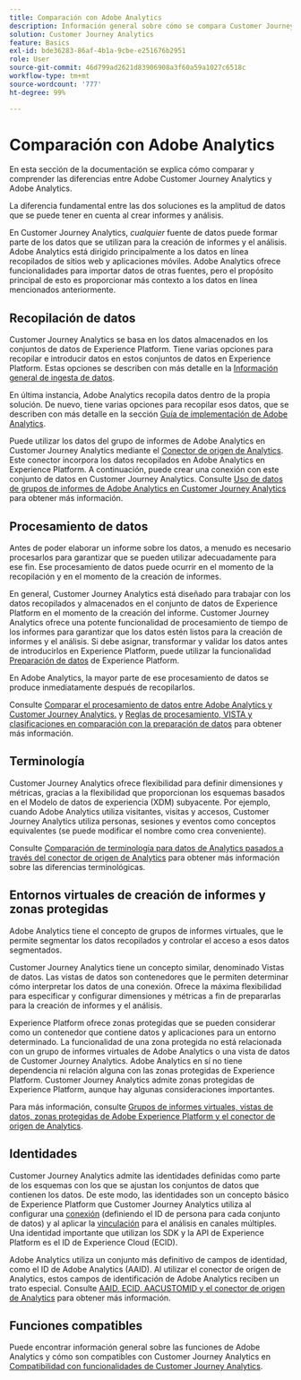 ```yaml
---
title: Comparación con Adobe Analytics
description: Información general sobre cómo se compara Customer Journey Analytics con Adobe Analytics.
solution: Customer Journey Analytics
feature: Basics
exl-id: bde36283-86af-4b1a-9cbe-e251676b2951
role: User
source-git-commit: 46d799ad2621d83906908a3f60a59a1027c6518c
workflow-type: tm+mt
source-wordcount: '777'
ht-degree: 99%

---
```


# Comparación con Adobe Analytics

En esta sección de la documentación se explica cómo comparar y comprender las diferencias entre Adobe Customer Journey Analytics y Adobe Analytics.

La diferencia fundamental entre las dos soluciones es la amplitud de datos que se puede tener en cuenta al crear informes y análisis.

En Customer Journey Analytics, *cualquier* fuente de datos puede formar parte de los datos que se utilizan para la creación de informes y el análisis. Adobe Analytics está dirigido principalmente a los datos en línea recopilados de sitios web y aplicaciones móviles. Adobe Analytics ofrece funcionalidades para importar datos de otras fuentes, pero el propósito principal de esto es proporcionar más contexto a los datos en línea mencionados anteriormente.

## Recopilación de datos

Customer Journey Analytics se basa en los datos almacenados en los conjuntos de datos de Experience Platform. Tiene varias opciones para recopilar e introducir datos en estos conjuntos de datos en Experience Platform. Estas opciones se describen con más detalle en la [Información general de ingesta de datos](https://experienceleague.adobe.com/docs/analytics-platform/using/cja-data-ingestion/data-ingestion.html).

En última instancia, Adobe Analytics recopila datos dentro de la propia solución. De nuevo, tiene varias opciones para recopilar esos datos, que se describen con más detalle en la sección [Guía de implementación de Adobe Analytics](https://experienceleague.adobe.com/docs/analytics/implementation/home.html?lang=es).

Puede utilizar los datos del grupo de informes de Adobe Analytics en Customer Journey Analytics mediante el [Conector de origen de Analytics](https://experienceleague.adobe.com/docs/experience-platform/sources/ui-tutorials/create/adobe-applications/analytics.html?lang=es). Este conector incorpora los datos recopilados en Adobe Analytics en Experience Platform. A continuación, puede crear una conexión con este conjunto de datos en Customer Journey Analytics. Consulte [Uso de datos de grupos de informes de Adobe Analytics en Customer Journey Analytics](https://experienceleague.adobe.com/docs/analytics-platform/using/compare-aa-cja/cja-aa-comparison/aa-data-in-cja.html) para obtener más información.


## Procesamiento de datos

Antes de poder elaborar un informe sobre los datos, a menudo es necesario procesarlos para garantizar que se pueden utilizar adecuadamente para ese fin. Ese procesamiento de datos puede ocurrir en el momento de la recopilación y en el momento de la creación de informes.

En general, Customer Journey Analytics está diseñado para trabajar con los datos recopilados y almacenados en el conjunto de datos de Experience Platform en el momento de la creación del informe. Customer Journey Analytics ofrece una potente funcionalidad de procesamiento de tiempo de los informes para garantizar que los datos estén listos para la creación de informes y el análisis. Si debe asignar, transformar y validar los datos antes de introducirlos en Experience Platform, puede utilizar la funcionalidad [Preparación de datos](https://experienceleague.adobe.com/docs/experience-platform/data-prep/home.html?lang=es) de Experience Platform.

En Adobe Analytics, la mayor parte de ese procesamiento de datos se produce inmediatamente después de recopilarlos.

Consulte [Comparar el procesamiento de datos entre Adobe Analytics y Customer Journey Analytics.](data-processing-comparisons.md) y [Reglas de procesamiento, VISTA y clasificaciones en comparación con la preparación de datos](https://experienceleague.adobe.com/docs/analytics-platform/using/compare-aa-cja/cja-aa-comparison/pr-vista-dataprep.html) para obtener más información.


## Terminología

Customer Journey Analytics ofrece flexibilidad para definir dimensiones y métricas, gracias a la flexibilidad que proporcionan los esquemas basados en el Modelo de datos de experiencia (XDM) subyacente. Por ejemplo, cuando Adobe Analytics utiliza visitantes, visitas y accesos, Customer Journey Analytics utiliza personas, sesiones y eventos como conceptos equivalentes (se puede modificar el nombre como crea conveniente).

Consulte [Comparación de terminología para datos de Analytics pasados a través del conector de origen de Analytics](https://experienceleague.adobe.com/docs/analytics-platform/using/compare-aa-cja/cja-aa-comparison/terminology.html) para obtener más información sobre las diferencias terminológicas.


## Entornos virtuales de creación de informes y zonas protegidas

Adobe Analytics tiene el concepto de grupos de informes virtuales, que le permite segmentar los datos recopilados y controlar el acceso a esos datos segmentados.

Customer Journey Analytics tiene un concepto similar, denominado Vistas de datos. Las vistas de datos son contenedores que le permiten determinar cómo interpretar los datos de una conexión. Ofrece la máxima flexibilidad para especificar y configurar dimensiones y métricas a fin de prepararlas para la creación de informes y el análisis.

Experience Platform ofrece zonas protegidas que se pueden considerar como un contenedor que contiene datos y aplicaciones para un entorno determinado. La funcionalidad de una zona protegida no está relacionada con un grupo de informes virtuales de Adobe Analytics o una vista de datos de Customer Journey Analytics. Adobe Analytics en sí no tiene dependencia ni relación alguna con las zonas protegidas de Experience Platform. Customer Journey Analytics admite zonas protegidas de Experience Platform, aunque hay algunas consideraciones importantes.

Para más información, consulte [Grupos de informes virtuales, vistas de datos, zonas protegidas de Adobe Experience Platform y el conector de origen de Analytics](https://experienceleague.adobe.com/docs/analytics-platform/using/compare-aa-cja/cja-aa-comparison/vrs-dataview-sandbox-adc.html).


## Identidades

Customer Journey Analytics admite las identidades definidas como parte de los esquemas con los que se ajustan los conjuntos de datos que contienen los datos. De este modo, las identidades son un concepto básico de Experience Platform que Customer Journey Analytics utiliza al configurar una [conexión](../../connections/overview.md) (definiendo el ID de persona para cada conjunto de datos) y al aplicar la [vinculación](../../stitching/overview.md) para el análisis en canales múltiples. Una identidad importante que utilizan los SDK y la API de Experience Platform es el ID de Experience Cloud (ECID).

Adobe Analytics utiliza un conjunto más definitivo de campos de identidad, como el ID de Adobe Analytics (AAID). Al utilizar el conector de origen de Analytics, estos campos de identificación de Adobe Analytics reciben un trato especial. Consulte [AAID, ECID, AACUSTOMID y el conector de origen de Analytics](https://experienceleague.adobe.com/docs/analytics-platform/using/compare-aa-cja/cja-aa-comparison/aaid-ecid-adc.html?lang=es) para obtener más información.


## Funciones compatibles

Puede encontrar información general sobre las funciones de Adobe Analytics y cómo son compatibles con Customer Journey Analytics en [Compatibilidad con funcionalidades de Customer Journey Analytics](https://experienceleague.adobe.com/docs/analytics-platform/using/compare-aa-cja/cja-aa-comparison/cja-aa.html).
